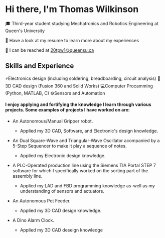 # Hi there, I'm Thomas Wilkinson

🎓 Third-year student studying Mechatronics and Robotics Engineering at Queen's University

📄 Have a look at my resume to learn more about my experiences

📧 I can be reached at 20tpw1@queensu.ca

## Skills and Experience
⚡Electronics design (including soldering, breadboarding, circuit analysis)
📐3D CAD design (Fusion 360 and Solid Works)
💻Computer Procamming (Python, MATLAB, C)
⚙️Sensors and Automation 

#### I enjoy applying and fortifying the knowledge I learn through various projects. Some examples of projects I have worked on are:


- An Autonomous/Manual Gripper robot.
    - Applied my 3D CAD, Software, and Electronic's design knowledge.

  
- An Dual Square-Wave and Triangular-Wave Oscillator acompanied by a 5-Step Sequencer to make it play a sequence of notes.
    - Applied my Electronic design knowledge.

  
- A PLC-Operated production line using the Siemens TIA Portal STEP 7 software for which I specifically worked on the sorting part of the assembly line.
    - Applied my LAD and FBD programming knowledge as-well as my understanding of sensors and actuators.


- An Autonomous Pet Feeder.
    - Applied my 3D CAD design knowledge.

      
- A Dino Alarm Clock.
    - Applied my 3D CAD deseign knowledge 
  


